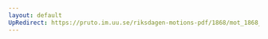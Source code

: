 ```yaml
---
layout: default
UpRedirect: https://pruto.im.uu.se/riksdagen-motions-pdf/1868/mot_1868__ak__126/mot_1868__ak__126-002.pdf
---
```

